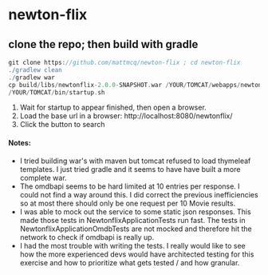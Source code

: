 # newton-flix

## clone the repo; then build with gradle
```gradle
git clone https://github.com/mattmcq/newton-flix ; cd newton-flix
./gradlew clean
./gradlew war
cp build/libs/newtonflix-2.0.0-SNAPSHOT.war /YOUR/TOMCAT/webapps/newtonflix.war
/YOUR/TOMCAT/bin/startup.sh

```

1. Wait for startup to appear finished, then open a browser.
2. Load the base url in a browser:  http://localhost:8080/newtonflix/
3. Click the button to search

#### Notes:
   - I tried building war's with maven but tomcat refused to load thymeleaf templates. I just tried gradle and it seems to have have built a more complete war.
   - The omdbapi seems to be hard limited at 10 entries per response. I could not find a way around this. I did correct the previous inefficiencies so at most there should only be one request per 10 Movie results.
   - I was able to mock out the service to some static json responses. This made those tests in NewtonflixApplicationTests run fast. The tests in NewtonflixApplicationOmdbTests are not mocked and therefore hit the network to check if omdbapi is really up.
   - I had the most trouble with writing the tests. I really would like to see how the more experienced devs would have architected testing for this exercise and how to prioritize what gets tested / and how granular.



